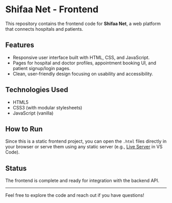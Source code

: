 
# Shifaa Net - Frontend

This repository contains the frontend code for **Shifaa Net**, a web platform that connects hospitals and patients.

## Features

- Responsive user interface built with HTML, CSS, and JavaScript.
- Pages for hospital and doctor profiles, appointment booking UI, and patient signup/login pages.
- Clean, user-friendly design focusing on usability and accessibility.

## Technologies Used

- HTML5
- CSS3 (with modular stylesheets)
- JavaScript (vanilla)

## How to Run

Since this is a static frontend project, you can open the `.html` files directly in your browser or serve them using any static server (e.g., [Live Server](https://marketplace.visualstudio.com/items?itemName=ritwickdey.LiveServer) in VS Code).

## Status

The frontend is complete and ready for integration with the backend API.

---

Feel free to explore the code and reach out if you have questions!
